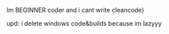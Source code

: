 Im BEGINNER coder and i cant write cleancode)



upd: i delete windows code&builds because im lazyyy